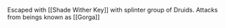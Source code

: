 Escaped with [[Shade Wither Key]] with splinter group of Druids.  Attacks from beings known as [[Gorga]]



